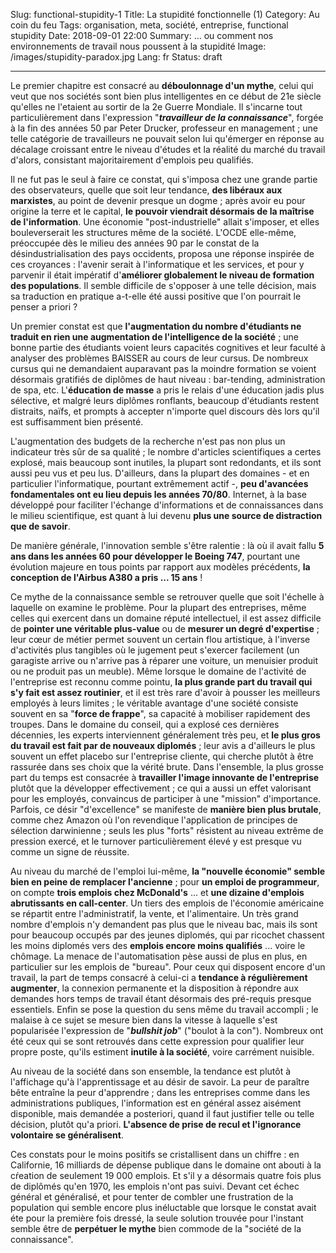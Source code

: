 Slug: functional-stupidity-1
Title: La stupidité fonctionnelle (1)
Category: Au coin du feu
Tags: organisation, meta, société, entreprise, functional stupidity
Date: 2018-09-01 22:00
Summary: ... ou comment nos environnements de travail nous poussent à la stupidité
Image: /images/stupidity-paradox.jpg
Lang: fr
Status: draft

---

Le premier chapitre est consacré au **déboulonnage d'un mythe**, celui qui veut
que nos sociétés sont bien plus intelligentes en ce début de 21e siècle
qu'elles ne l'etaient au sortir de la 2e Guerre Mondiale. Il s'incarne tout
particulièrement dans l'expression "**_travailleur de la connaissance_**", forgée
à la fin des années 50 par Peter Drucker, professeur en management ; une telle
catégorie de travailleurs ne pouvait selon lui qu'émerger en réponse au décalage
croissant entre le niveau d'études et la réalité du marché du travail d'alors,
consistant majoritairement d'emplois peu qualifiés.

Il ne fut pas le seul à faire ce constat, qui s'imposa chez une
grande partie des observateurs, quelle que soit leur tendance, **des libéraux
aux marxistes**, au point de devenir presque un dogme ; après avoir eu pour
origine la terre et le capital, **le pouvoir viendrait désormais de la maîtrise
de l'information**. Une économie "post-industrielle" allait s'imposer, et elles
bouleverserait les structures même de la société. L'OCDE elle-même, préoccupée
dès le milieu des années 90 par le constat de la
désindustrialisation des pays occidents, proposa une réponse inspirée de ces
croyances : l'avenir serait à l'informatique et les services, et pour y parvenir
il était impératif d'**améliorer globalement le niveau de formation des
populations**. Il semble difficile de s'opposer à une telle décision, mais
sa traduction en pratique a-t-elle été aussi positive que l'on pourrait le
penser a priori ?

Un premier constat est que **l'augmentation du nombre d'étudiants ne traduit en
rien une augmentation de l'intelligence de la société** ; une bonne partie des
étudiants voient leurs capacités cognitives et leur faculté à analyser des
problèmes BAISSER au cours de leur cursus. De nombreux cursus qui ne demandaient
auparavant pas la moindre formation se voient désormais gratifiés de diplômes
de haut niveau : bar-tending, administration de spa, etc. L'**éducation de masse**
a pris le relais d'une éducation jadis plus sélective, et malgré leurs diplômes
ronflants, beaucoup d'étudiants restent distraits, naïfs, et prompts à accepter
n'importe quel discours dès lors qu'il est suffisamment bien présenté.

L'augmentation des budgets de la recherche n'est
pas non plus un indicateur très sûr de sa qualité ;
le nombre d'articles scientifiques a certes explosé, mais beaucoup sont
inutiles, la plupart sont redondants, et ils sont aussi peu vus et
peu lus. D'ailleurs, dans la plupart des domaines - et en particulier
l'informatique, pourtant extrêmement actif -, **peu d'avancées fondamentales
ont eu lieu depuis les années 70/80**. Internet, à la base développé pour
faciliter l'échange d'informations et de connaissances dans le milieu
scientifique, est quant à lui devenu **plus une source de distraction que de
savoir**.

De manière générale, l'innovation semble
s'être ralentie : là où il avait fallu **5 ans dans les années 60 pour développer
le Boeing 747**, pourtant une évolution majeure en tous points par rapport aux
modèles précédents, **la conception de l'Airbus A380 a pris ... 15 ans** !

Ce mythe de la connaissance semble se retrouver quelle que soit l'échelle à
laquelle on examine le problème. Pour la plupart des entreprises, même celles
qui exercent
dans un domaine réputé intellectuel, il est assez difficile de **pointer une
véritable plus-value** ou de **mesurer un degré d'expertise** ; leur cœur de métier
permet souvent un certain flou artistique, à l'inverse d'activités plus
tangibles où le jugement peut s'exercer facilement (un garagiste arrive ou
n'arrive pas à réparer une voiture, un menuisier produit ou ne produit pas un
meuble). Même lorsque le domaine de l'activité de l'entreprise est reconnu
comme pointu, **la plus grande part du travail qui s'y fait est assez routinier**,
et il est très rare d'avoir à pousser les meilleurs employés à leurs limites ; le
véritable avantage d'une société consiste souvent en sa "**force de frappe**",
sa capacité à
mobiliser rapidement des troupes. Dans le domaine du conseil, qui a explosé
ces dernières décennies, les experts interviennent généralement très
peu, et **le plus gros du travail est fait par de nouveaux diplomés** ; leur avis
a d'ailleurs le plus souvent un effet placebo sur l'entreprise cliente, qui
cherche plutôt à être rassurée dans ses choix que la vérité brute. Dans
l'ensemble, la plus grosse part du temps est consacrée à **travailler l'image
innovante de l'entreprise** plutôt que la développer effectivement ; ce qui a
aussi un effet valorisant pour les employés, convaincus de participer à une
"mission" d'importance. Parfois, ce désir "d'excellence" se manifeste de
**manière bien plus brutale**, comme chez Amazon où l'on revendique l'application
de principes de sélection darwinienne ; seuls les plus "forts" résistent au
niveau extrême de pression exercé, et le turnover particulièrement élevé y est
presque vu comme un signe de réussite.

Au niveau du marché de l'emploi lui-même, **la "nouvelle économie" semble bien en
peine de remplacer l'ancienne** ; pour **un emploi de programmeur**, on compte
**trois emplois chez McDonald's** ... et **une dizaine d'emplois abrutissants en
call-center**. Un tiers des emplois de l'économie américaine se répartit entre
l'administratif, la vente, et l'alimentaire. Un très grand nombre d'emplois
n'y demandent pas plus que le niveau bac, mais ils sont pour beaucoup occupés
par des jeunes diplomés, qui par ricochet chassent les moins diplomés vers des
**emplois encore moins qualifiés** ... voire le chômage. La menace de
l'automatisation pèse aussi de plus en plus, en particulier sur les emplois
de "bureau". Pour ceux qui disposent encore d'un travail, la part de temps
consacré à celui-ci a **tendance à régulièrement augmenter**, la connexion
permanente et la disposition à répondre aux demandes hors temps de travail étant
désormais des pré-requis presque essentiels. Enfin se pose la
question du sens même du travail accompli ; le malaise à ce sujet se mesure
bien dans la vitesse à laquelle s'est popularisée l'expression de "**_bullshit job_**"
("boulot à la con"). Nombreux ont été ceux qui se sont retrouvés dans cette
expression pour qualifier leur propre poste, qu'ils estiment **inutile à la
société**, voire carrément nuisible.

Au niveau de la société dans son ensemble, la tendance est plutôt à l'affichage
qu'à l'apprentissage et au désir de savoir. La peur de paraître bête entraîne
la peur d'apprendre ; dans les entreprises comme dans les administrations
publiques, l'information est en général assez aisément disponible, mais demandée a
posteriori, quand il faut justifier telle ou telle décision, plutôt qu'a priori.
**L'absence de prise de recul et l'ignorance volontaire se généralisent**.

Ces constats pour le moins positifs se cristallisent dans un chiffre : en
Californie, 16 milliards de dépense publique dans le domaine ont abouti à la
cŕeation de seulement 19 000 emplois.
Et s'il y a désormais quatre fois plus de diplômés qu'en 1970, les
emplois n'ont pas suivi. Devant cet échec général et généralisé, et pour tenter
de combler une frustration de la population qui semble encore plus inéluctable
que lorsque le constat avait éte pour la première fois dressé, la seule
solution trouvée pour l'instant semble être de **perpétuer le mythe** bien
commode de la "société de la connaissance".
